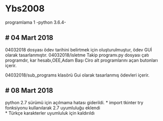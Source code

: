 # Ybs2008
programlama 1 -python 3.6.4-
<h2># 04 Mart 2018</h2>
04032018 dosyası ödev tarihini belirtmek için oluşturulmuştur, ödev GUİ olarak tasarlanmıştır. 04032018/isletme Takip programı.py dosyası çatı programdır,
kar hesabı,OEE,Adam Başı Ciro alt programlarını açan butonları içerir.

04032018/sub_programs klasörü Gui olarak tasarlanmış ödevleri içerir.

<h2># 08 Mart 2018</h2>
python 2.7 sürümü için açılmama hatası giderildi.
* import tkinter try fonksiyonu kullanılarak 2.7 uyumluluğu eklendi <br />
* Türkçe karakterler uyumluluk için kaldırıldı
